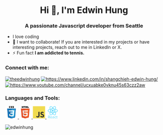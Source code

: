 <h1 align="center">Hi 👋, I'm Edwin Hung</h1>
<h3 align="center">A passionate Javascript developer from Seattle</h3>

- I love coding 
- 🤝 I want to collaborate! If you are interested in my projects or have interesting projects, reach out to me in LinkedIn or X. 
- ⚡ Fun fact **I am addicted to tennis.**

<h3 align="left">Connect with me:</h3>
<p align="left">
<a href="https://twitter.com/theedwinhung" target="blank"><img align="center" src="https://raw.githubusercontent.com/rahuldkjain/github-profile-readme-generator/master/src/images/icons/Social/twitter.svg" alt="theedwinhung" height="30" width="40" /></a>
<a href="https://linkedin.com/in/https://www.linkedin.com/in/shangchieh-edwin-hung/" target="blank"><img align="center" src="https://raw.githubusercontent.com/rahuldkjain/github-profile-readme-generator/master/src/images/icons/Social/linked-in-alt.svg" alt="https://www.linkedin.com/in/shangchieh-edwin-hung/" height="30" width="40" /></a>
<a href="https://www.youtube.com/c/https://www.youtube.com/channel/ucxuabke0vknu45s63czz2aw" target="blank"><img align="center" src="https://raw.githubusercontent.com/rahuldkjain/github-profile-readme-generator/master/src/images/icons/Social/youtube.svg" alt="https://www.youtube.com/channel/ucxuabke0vknu45s63czz2aw" height="30" width="40" /></a>
</p>

<h3 align="left">Languages and Tools:</h3>
<p align="left"> <a href="https://www.w3schools.com/css/" target="_blank" rel="noreferrer"> <img src="https://raw.githubusercontent.com/devicons/devicon/master/icons/css3/css3-original-wordmark.svg" alt="css3" width="40" height="40"/> </a> <a href="https://www.w3.org/html/" target="_blank" rel="noreferrer"> <img src="https://raw.githubusercontent.com/devicons/devicon/master/icons/html5/html5-original-wordmark.svg" alt="html5" width="40" height="40"/> </a> <a href="https://developer.mozilla.org/en-US/docs/Web/JavaScript" target="_blank" rel="noreferrer"> <img src="https://raw.githubusercontent.com/devicons/devicon/master/icons/javascript/javascript-original.svg" alt="javascript" width="40" height="40"/> </a> <a href="https://reactjs.org/" target="_blank" rel="noreferrer"> <img src="https://raw.githubusercontent.com/devicons/devicon/master/icons/react/react-original-wordmark.svg" alt="react" width="40" height="40"/> </a> </p>


<p><img align="center" src="https://github-readme-streak-stats.herokuapp.com/?user=edwinhung&" alt="edwinhung" /></p>
